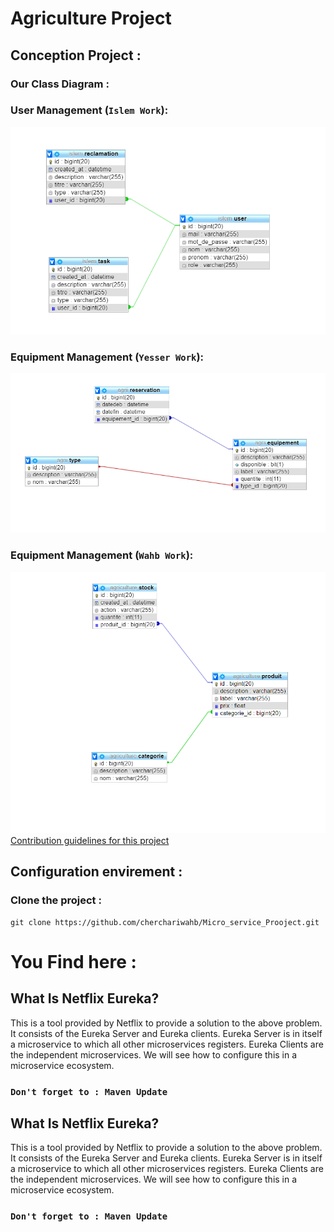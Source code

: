 # Agriculture Project
## Conception Project : 
### Our Class Diagram : 

### User Management (`Islem Work`):
![GitHub Logo](conception/Class_Islem.PNG)

### Equipment Management (`Yesser Work`):
![GitHub Logo](conception/Class_yesser.PNG)

### Equipment Management (`Wahb Work`):
![GitHub Logo](conception/DiagramClass.PNG)
[Contribution guidelines for this project](conception/)

## Configuration envirement :
### Clone the project :
```console
git clone https://github.com/cherchariwahb/Micro_service_Prooject.git
```



# You Find here :


## What Is Netflix Eureka?
This is a tool provided by Netflix to provide a solution to the above problem. It consists of the Eureka Server and Eureka clients. Eureka Server is in itself a microservice to which all other microservices registers. Eureka Clients are the independent microservices. We will see how to configure this in a microservice ecosystem.

### `Don't forget to : Maven Update`
## What Is Netflix Eureka?
This is a tool provided by Netflix to provide a solution to the above problem. It consists of the Eureka Server and Eureka clients. Eureka Server is in itself a microservice to which all other microservices registers. Eureka Clients are the independent microservices. We will see how to configure this in a microservice ecosystem.

### `Don't forget to : Maven Update`


